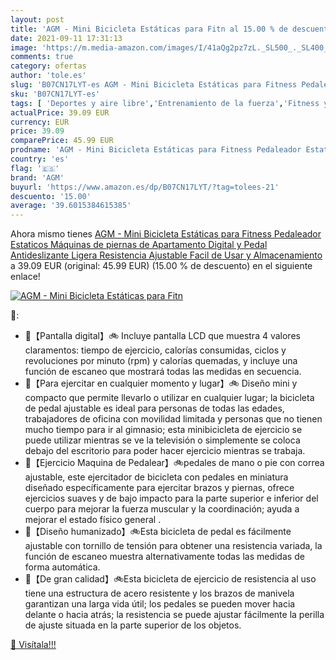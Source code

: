 ```yaml
---
layout: post
title: 'AGM - Mini Bicicleta Estáticas para Fitn al 15.00 % de descuento'
date: 2021-09-11 17:31:13
image: 'https://m.media-amazon.com/images/I/41aQg2pz7zL._SL500_._SL400_.jpg'
comments: true
category: ofertas
author: 'tole.es'
slug: 'B07CN17LYT-es AGM - Mini Bicicleta Estáticas para Fitness Pedaleador...'
sku: 'B07CN17LYT-es'
tags: [ 'Deportes y aire libre','Entrenamiento de la fuerza','Fitness y ejercicio','Máquinas con peso para entrenamiento de fuerza','Máquinas de piernas','agm','bicicleta', ]
actualPrice: 39.09 EUR
currency: EUR
price: 39.09
comparePrice: 45.99 EUR
prodname: 'AGM - Mini Bicicleta Estáticas para Fitness Pedaleador Estaticos Máquinas de piernas de Apartamento Digital y Pedal Antideslizante  Ligera  Resistencia Ajustable Facil de Usar y Almacenamiento'
country: 'es'
flag: '🇪🇸'
brand: 'AGM'
buyurl: 'https://www.amazon.es/dp/B07CN17LYT/?tag=tolees-21'
descuento: '15.00'
average: '39.6015384615385'
---
```


Ahora mismo tienes [AGM - Mini Bicicleta Estáticas para Fitness Pedaleador Estaticos Máquinas de piernas de Apartamento Digital y Pedal Antideslizante  Ligera  Resistencia Ajustable Facil de Usar y Almacenamiento](https://www.amazon.es/dp/B07CN17LYT/?tag=tolees-21) a 39.09 EUR (original: 45.99 EUR) (15.00 %  de descuento) en el siguiente enlace!

[![AGM - Mini Bicicleta Estáticas para Fitn](https://m.media-amazon.com/images/I/41aQg2pz7zL._SL500_._SL400_.jpg)](https://www.amazon.es/dp/B07CN17LYT/?tag=tolees-21)

🔎:

- 🚶【Pantalla digital】🚲 Incluye pantalla LCD que muestra 4 valores claramentos: tiempo de ejercicio, calorías consumidas, ciclos y revoluciones por minuto (rpm) y calorías quemadas, y incluye una función de escaneo que mostrará todas las medidas en secuencia.
- 🚶【Para ejercitar en cualquier momento y lugar】🚲 Diseño mini y compacto que permite llevarlo o utilizar en cualquier lugar; la bicicleta de pedal ajustable es ideal para personas de todas las edades, trabajadores de oficina con movilidad limitada y personas que no tienen mucho tiempo para ir al gimnasio; esta minibicicleta de ejercicio se puede utilizar mientras se ve la televisión o simplemente se coloca debajo del escritorio para poder hacer ejercicio mientras se trabaja.
- 🚶【Ejercicio Maquina de Pedalear】🚲pedales de mano o pie con correa ajustable, este ejercitador de bicicleta con pedales en miniatura diseñado específicamente para ejercitar brazos y piernas, ofrece ejercicios suaves y de bajo impacto para la parte superior e inferior del cuerpo para mejorar la fuerza muscular y la coordinación; ayuda a mejorar el estado físico general .
- 🚶【Diseño humanizado】🚲Esta bicicleta de pedal es fácilmente ajustable con tornillo de tensión para obtener una resistencia variada, la función de escaneo muestra alternativamente todas las medidas de forma automática.
- 🚶【De gran calidad】🚲Esta bicicleta de ejercicio de resistencia al uso tiene una estructura de acero resistente y los brazos de manivela garantizan una larga vida útil; los pedales se pueden mover hacia delante o hacia atrás; la resistencia se puede ajustar fácilmente la perilla de ajuste situada en la parte superior de los objetos.

[🛒 Visítala!!!](https://www.amazon.es/dp/B07CN17LYT/?tag=tolees-21)
